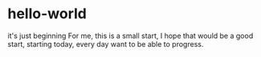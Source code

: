 # hello-world
it's just beginning
For me, this is a small start, I hope that would be a good start, starting today, every day want to be able to progress.

